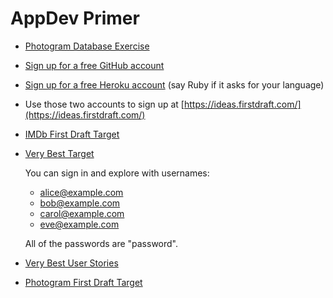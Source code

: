 # AppDev Primer

 - [Photogram Database Exercise](https://docs.google.com/spreadsheets/d/104IDD206ubqloGZbjtSUAYwfOsFpiC6bQ3C11Re57M4/edit#gid=0)
 
 - [Sign up for a free GitHub account](https://github.com/join)
 
 - [Sign up for a free Heroku account](https://signup.heroku.com/) (say Ruby if it asks for your language)
 
 - Use those two accounts to sign up at [https://ideas.firstdraft.com/](https://ideas.firstdraft.com/)
 
 - [IMDb First Draft Target](https://appdev-primer-imdb.herokuapp.com/)
 
 - [Very Best Target](http://very-best-demo-pr-3.herokuapp.com/)
 
    You can sign in and explore with usernames:
    
    - alice@example.com
    - bob@example.com
    - carol@example.com
    - eve@example.com

    All of the passwords are "password".
    
 - [Very Best User Stories](https://gist.github.com/raghubetina/f0e2d7d73dd996c014904b5fb24e4e61)
 
 - [Photogram First Draft Target](https://appdev-primer-photogram.herokuapp.com/users/sign_up)